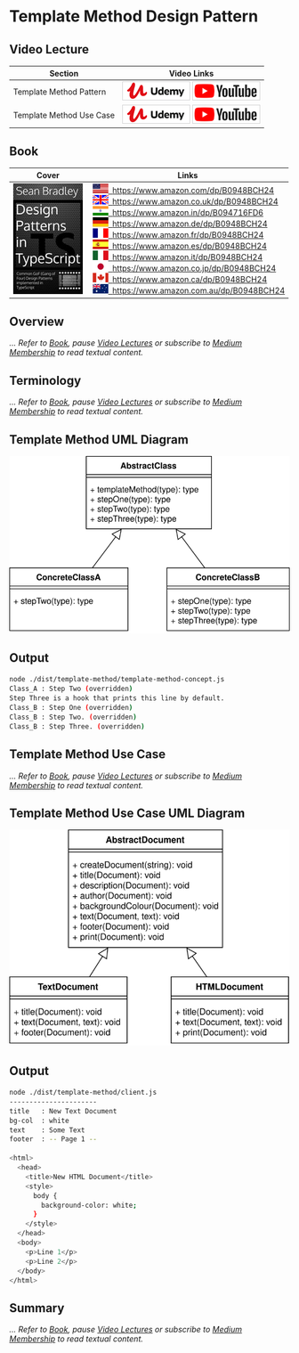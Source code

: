 # Template Method Design Pattern

## Video Lecture

| Section                  | Video Links                                                                                                                                                                                                                        |
| ------------------------ | ---------------------------------------------------------------------------------------------------------------------------------------------------------------------------------------------------------------------------------- |
| Template Method Pattern  | <a class="udemyVideoLink" href="https://www.udemy.com/course/design-patterns-typescript/learn/lecture/27133756/?referralCode=6384C079FB0A503DB9D9" target="_blank" title="Template Method"><img src="../img/udemy_btn_sm.gif" alt="Template Method"/></a>&nbsp;<a id="ytVideoLink" href="https://www.youtube.com/watch?v=DkdQiMqnYL4&list=PLKWUX7aMnlELvv8bXquIgxXYyHH5SFlaP" target="_blank" title="Template Method Pattern"><img src="../img/yt_btn_sm.gif" alt="Template Method Pattern"/></a>   |
| Template Method Use Case | <a class="udemyVideoLink" href="https://www.udemy.com/course/design-patterns-typescript/learn/lecture/27133758/?referralCode=6384C079FB0A503DB9D9" target="_blank" title="Template Method Use Case"><img src="../img/udemy_btn_sm.gif" alt="Template Method Use Case"/></a>&nbsp;<a id="ytVideoLink" href="https://www.youtube.com/watch?v=nYBHh9l0IK8&list=PLKWUX7aMnlELvv8bXquIgxXYyHH5SFlaP" target="_blank" title="Template Method Use Case"><img src="../img/yt_btn_sm.gif" alt="Template Method Use Case"/></a> |

## Book 

Cover | Links
-|-
![Design Patterns In TypeScript (ASIN : B0948BCH24)](../img/dp_typescript_125.jpg) | &nbsp;<a href="https://www.amazon.com/dp/B0948BCH24"><img src="../img/flag_us.gif">&nbsp; https://www.amazon.com/dp/B0948BCH24</a><br/>&nbsp;<a href="https://www.amazon.co.uk/dp/B0948BCH24"><img src="../img/flag_uk.gif">&nbsp; https://www.amazon.co.uk/dp/B0948BCH24</a><br/>&nbsp;<a href="https://www.amazon.in/dp/B094716FD6"><img src="../img/flag_in.gif">&nbsp; https://www.amazon.in/dp/B094716FD6</a><br/>&nbsp;<a href="https://www.amazon.de/dp/B0948BCH24"><img src="../img/flag_de.gif">&nbsp; https://www.amazon.de/dp/B0948BCH24</a><br/>&nbsp;<a href="https://www.amazon.fr/dp/B0948BCH24"><img src="../img/flag_fr.gif">&nbsp; https://www.amazon.fr/dp/B0948BCH24</a><br/>&nbsp;<a href="https://www.amazon.es/dp/B0948BCH24"><img src="../img/flag_es.gif">&nbsp; https://www.amazon.es/dp/B0948BCH24</a><br/>&nbsp;<a href="https://www.amazon.it/dp/B0948BCH24"><img src="../img/flag_it.gif">&nbsp; https://www.amazon.it/dp/B0948BCH24</a><br/>&nbsp;<a href="https://www.amazon.co.jp/dp/B0948BCH24"><img src="../img/flag_jp.gif">&nbsp; https://www.amazon.co.jp/dp/B0948BCH24</a><br/>&nbsp;<a href="https://www.amazon.ca/dp/B0948BCH24"><img src="../img/flag_ca.gif">&nbsp; https://www.amazon.ca/dp/B0948BCH24</a><br/>&nbsp;<a href="https://www.amazon.com.au/dp/B0948BCH24"><img src="../img/flag_au.gif">&nbsp; https://www.amazon.com.au/dp/B0948BCH24</a>

## Overview

_... Refer to [Book](https://www.amazon.com/dp/B0948BCH24), pause [Video Lectures](#videos) or subscribe to [Medium Membership](https://sean-bradley.medium.com/membership) to read textual content._

## Terminology

_... Refer to [Book](https://www.amazon.com/dp/B0948BCH24), pause [Video Lectures](#videos) or subscribe to [Medium Membership](https://sean-bradley.medium.com/membership) to read textual content._

## Template Method UML Diagram

![Template Method UML Diagram](../img/template_concept.svg)

## Output

```bash
node ./dist/template-method/template-method-concept.js
Class_A : Step Two (overridden)
Step Three is a hook that prints this line by default.
Class_B : Step One (overridden)
Class_B : Step Two. (overridden)
Class_B : Step Three. (overridden)
```

## Template Method Use Case

_... Refer to [Book](https://www.amazon.com/dp/B0948BCH24), pause [Video Lectures](#videos) or subscribe to [Medium Membership](https://sean-bradley.medium.com/membership) to read textual content._

## Template Method Use Case UML Diagram

![Template Method Use Case UML Diagram](../img/template_example.svg)

## Output

```bash
node ./dist/template-method/client.js
----------------------
title   : New Text Document
bg-col  : white
text    : Some Text
footer  : -- Page 1 --

<html>
  <head>
    <title>New HTML Document</title>
    <style>
      body {
        background-color: white;
      }
    </style>
  </head>
  <body>
    <p>Line 1</p>
    <p>Line 2</p>
  </body>
</html>
```

## Summary

_... Refer to [Book](https://www.amazon.com/dp/B0948BCH24), pause [Video Lectures](#videos) or subscribe to [Medium Membership](https://sean-bradley.medium.com/membership) to read textual content._
